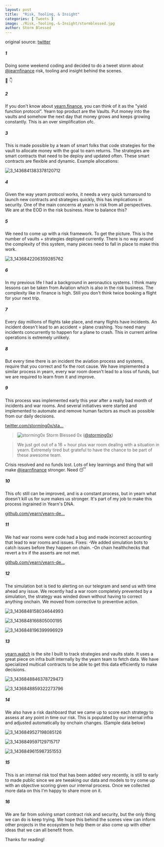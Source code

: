 ```yaml
---
layout: post
title:  "Risk, Tooling, & Insight"
categories: [ Tweets ]
image: ./Risk,-Tooling,-&-Insight/stormblessed.jpg
author: Storm Blessed
---
```


original source: [twitter](https://twitter.com/storming0x/status/1436851219864059906)

##### 1
Doing some weekend coding and decided to do a tweet storm about [@iearnfinance](https://twitter.com/iearnfinance) risk, tooling and insight behind the scenes.

🧵 👇

##### 2
If you don't know about [yearn.finance](http://yearn.finance), you can think of it as the "yield function protocol". Yearn top product are the Vaults. Put money into the vaults and somehow the next day that money grows and keeps growing constantly. This is an over simplification ofc.

##### 3
This is made possible by a team of smart folks that code strategies for the vault to allocate money with the goal to earn returns. The strategies are smart contracts that need to be deploy and updated often. These smart contracts are flexible and dynamic. Example allocations:

![3_1436841383378120712](3_1436841383378120712.jpg)

##### 4
Given the way yearn protocol works, it needs a very quick turnaround to launch new contracts and strategies quickly, this has implications in security. One of the main concerns at yearn is risk from all perspectives. We are at the EOD in the risk business. How to balance this?

##### 5
We need to come up with a risk framework. To get the picture. This is the number of vaults + strategies deployed currently. There is no way around the complexity of this system, many pieces need to fall in place to make this work.

![3_1436842206359285762](3_1436842206359285762.jpg)

##### 6
In my previous life I had a background in aeronautics systems. I think many lessons can be taken from Aviation which is also in the risk business. The complexity like in finance is high. Still you don't think twice booking a flight for your next trip.

##### 7
Every day millions of flights take place, and many flights have incidents. An incident doesn't lead to an accident = plane crashing. You need many incidents concurrently to happen for a plane to crash. This in current airline operations is extremely unlikely.

##### 8
But every time there is an incident the aviation process and systems, require that you correct and fix the root cause. We have implemented a similar process in yearn, every war room doesn't lead to a loss of funds, but we are required to learn from it and improve.

##### 9
This process was implemented early this year after a really bad month of incidents and war rooms. And several initiatives were started and implemented to automate and remove human factors as much as possible from our daily decisions.

[twitter.com/storming0x/sta…](https://twitter.com/storming0x/status/1395452522840608768?s=20)

> ![storming0x](storming0x-881012267675820034.jpg)
> Storm Blessed 0x ([@storming0x](https://twitter.com/storming0x))

> We just got out of a 16 + hour plus war room dealing with a situation in yearn. Extremely tired but grateful to have the chance to be part of these awesome team.

Crisis resolved and no funds lost. Lots of key learnings and thing that will make [@iearnfinance](https://twitter.com/iearnfinance) stronger. Need 😴

##### 10
This ofc still can be improved, and is a constant process, but in yearn what doesn't kill us for sure makes us stronger. It's part of my job to make this process ingrained in Yearn's DNA.

[github.com/yearn/yearn-de…](https://github.com/yearn/yearn-devdocs/blob/master/docs/developers/v2/EMERGENCY.md)

##### 11
We had war rooms were code had a bug and made incorrect accounting that lead to war rooms and issues.
Fixes:
-We added simulation bots to catch issues before they happen on chain.
-On chain healthchecks that revert a trx if the asserts are not met.

[github.com/yearn/yearn-de…](https://github.com/yearn/yearn-devdocs/blob/master/docs/developers/v2/DEPLOYMENT.md#health-checks)

##### 12
The simulation bot is tied to alerting on our telegram and send us with time ahead any issue. We recently had a war room completely prevented by a simulation, the strategy was winded down without having to correct anything onchain. We moved from corrective to preventive action.

![3_1436848158034644993](3_1436848158034644993.jpg)

![3_1436848166805000195](3_1436848166805000195.jpg)

![3_1436848196399996929](3_1436848196399996929.jpg)

##### 13
[yearn.watch](http://yearn.watch) is the site I built to track strategies and vaults state. It uses a great piece on infra built internally by the yearn team to fetch data. We have specialized multicall contracts to be able to get this data efficiently to make decisions.

![3_1436848846378729473](3_1436848846378729473.jpg)

![3_1436848859322273796](3_1436848859322273796.jpg)

##### 14
We also have a risk dashboard that we came up to score each strategy to assess at any point in time our risk. This is populated by our internal infra and adjusted automatically by onchain changes.
(Sample data below)

![3_1436849527198085126](3_1436849527198085126.jpg)

![3_1436849597129715717](3_1436849597129715717.jpg)

![3_1436849615987351553](3_1436849615987351553.jpg)

##### 15
This is an internal risk tool that has been added very recently, is still to early to made public since we are tweaking our data and models to try come up with an objective scoring given our internal process. Once we collected more data on this I'm happy to share more on it.

##### 16
We are far from solving smart contract risk and security, but the only thing we can do is keep trying. We hope this behind the scenes view can inform other projects in the ecosystem to help them or also come up with other ideas that we can all benefit from.

Thanks for reading!
